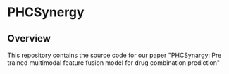 # PHCSynergy
## Overview
This repository contains the source code for our paper "PHCSynargy: Pre trained multimodal feature fusion model for drug combination prediction"
